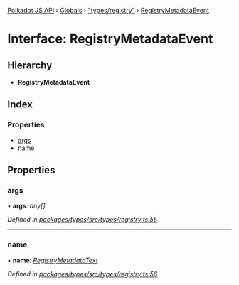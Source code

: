 [Polkadot JS API](../README.md) › [Globals](../globals.md) › ["types/registry"](../modules/_types_registry_.md) › [RegistryMetadataEvent](_types_registry_.registrymetadataevent.md)

# Interface: RegistryMetadataEvent

## Hierarchy

* **RegistryMetadataEvent**

## Index

### Properties

* [args](_types_registry_.registrymetadataevent.md#args)
* [name](_types_registry_.registrymetadataevent.md#name)

## Properties

###  args

• **args**: *any[]*

*Defined in [packages/types/src/types/registry.ts:55](https://github.com/polkadot-js/api/blob/99d4806a0d/packages/types/src/types/registry.ts#L55)*

___

###  name

• **name**: *[RegistryMetadataText](_types_registry_.registrymetadatatext.md)*

*Defined in [packages/types/src/types/registry.ts:56](https://github.com/polkadot-js/api/blob/99d4806a0d/packages/types/src/types/registry.ts#L56)*

